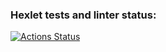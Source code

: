 ### Hexlet tests and linter status:
[![Actions Status](https://github.com/temikis/layout-designer-project-58/actions/workflows/hexlet-check.yml/badge.svg)](https://github.com/temikis/layout-designer-project-58/actions)